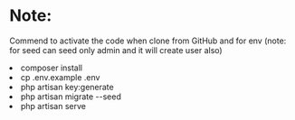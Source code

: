 <h1>Note:</h1>
<p>Commend to activate the code when clone from GitHub and for env (note: for seed can seed only admin and it will create user also) </p>
<li>composer install</li>
<li>cp .env.example .env</li>
<li>php artisan key:generate</li>
<li>php artisan migrate --seed</li>
<li>php artisan serve</li>
